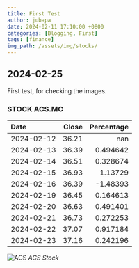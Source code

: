 ```yaml
---
title: First Test
author: jubapa
date: 2024-02-11 17:10:00 +0800
categories: [Blogging, First]
tags: [finance]
img_path: /assets/img/stocks/
---
```


## 2024-02-25

First test, for checking the images.

### STOCK ACS.MC

| Date       |   Close |   Percentage |
|:-----------|--------:|-------------:|
| 2024-02-12 |   36.21 |   nan        |
| 2024-02-13 |   36.39 |     0.494642 |
| 2024-02-14 |   36.51 |     0.328674 |
| 2024-02-15 |   36.93 |     1.13729  |
| 2024-02-16 |   36.39 |    -1.48393  |
| 2024-02-19 |   36.45 |     0.164613 |
| 2024-02-20 |   36.63 |     0.491401 |
| 2024-02-21 |   36.73 |     0.272253 |
| 2024-02-22 |   37.07 |     0.917184 |
| 2024-02-23 |   37.16 |     0.242196 |

![ACS](ACS.png)
_ACS Stock_
